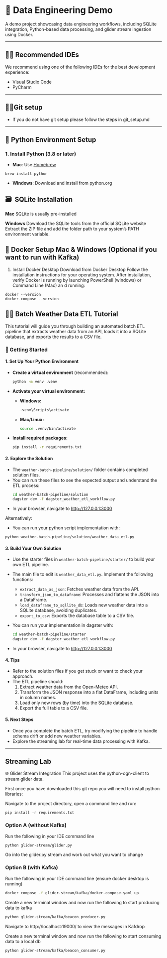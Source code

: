 # 🚀 Data Engineering Demo

A demo project showcasing data engineering workflows, including SQLite integration, Python-based data processing, and glider stream ingestion using Docker.

---

## 🧑‍💻 Recommended IDEs

We recommend using one of the following IDEs for the best development experience:

- Visual Studio Code
- PyCharm

---

## 🧑‍💻Git setup
- If you do not have git setup please follow the steps in git_setup.md
---

## 🐍 Python Environment Setup

### 1. Install Python (3.8 or later)

- **Mac**: Use [Homebrew](https://brew.sh/)
```
brew install python
  ```

- **Windows**: Download and install from python.org


## 🗃  ️ SQLite Installation
**Mac**
SQLite is usually pre-installed


**Windows**
Download the SQLite tools from the official SQLite website
Extract the ZIP file and add the folder path to your system’s PATH environment variable.


## 🐳 Docker Setup Mac & Windows (Optional if you want to run with Kafka)
1. Install Docker Desktop
Download from Docker Desktop
Follow the installation instructions for your operating system.
After installation, verify Docker is running by launching PowerShell (windows) or Command Line (Mac) an d running:
```commandline
docker --version
docker-compose --version

```



## 🧑‍💻 Batch Weather Data ETL Tutorial

This tutorial will guide you through building an automated batch ETL pipeline that extracts weather data from an API, loads it into a SQLite database, and exports the results to a CSV file.

### 🏁 Getting Started

#### 1. Set Up Your Python Environment

- **Create a virtual environment** (recommended):
  ```bash
  python -m venv .venv
  ```
- **Activate your virtual environment:**
  - **Windows:**
    ```bash
    .venv\Scripts\activate
    ```
  - **Mac/Linux:**
    ```bash
    source .venv/bin/activate
    ```

- **Install required packages:**
  ```bash
  pip install -r requirements.txt
   ```

#### 2. Explore the Solution

- The `weather-batch-pipeline/solution/` folder contains completed solution files.
- You can run these files to see the expected output and understand the ETL process:
  ```bash
  cd weather-batch-pipeline/solution
  dagster dev -f dagster_weather_etl_workflow.py
 - In your browser, navigate to http://127.0.0.1:3000
 
Alternatively:
 - You can run your python script implementation with:
  ```bash
  python weather-batch-pipeline/solution/weather_data_etl.py
  ```

#### 3. Build Your Own Solution

- Use the starter files in `weather-batch-pipeline/starter/` to build your own ETL pipeline.
- The main file to edit is `weather_data_etl.py`. Implement the following functions:
  - `extract_data_as_json`: Fetches weather data from the API.
  - `transform_json_to_dataframe`: Processes and flattens the JSON into a DataFrame.
  - `load_dataframe_to_sqllite_db`: Loads new weather data into a SQLite database, avoiding duplicates.
  - `export_to_csv`: Exports the database table to a CSV file.

- You can run your implementation in dagster with:
  ```bash
  cd weather-batch-pipeline/starter
  dagster dev -f dagster_weather_etl_workflow.py
  ```
- In your browser, navigate to http://127.0.0.1:3000



#### 4. Tips

- Refer to the solution files if you get stuck or want to check your approach.
- The ETL pipeline should:
  1. Extract weather data from the Open-Meteo API.
  2. Transform the JSON response into a flat DataFrame, including units in column names.
  3. Load only new rows (by time) into the SQLite database.
  4. Export the full table to a CSV file.

#### 5. Next Steps

- Once you complete the batch ETL, try modifying the pipeline to handle schema drift or add new weather variables.
- Explore the streaming lab for real-time data processing with Kafka.

---




## Streaming Lab
🌐 Glider Stream Integration
This project uses the python-ogn-client to stream glider data.

First once you have downloaded this git repo you will need to install python libraries:

Navigate to the project directory, open a command line and run:
```commandline
pip install -r requirements.txt
```

### Option A (without Kafka)
Run the following in your IDE command line
```bash
python glider-stream/glider.py
```
Go into the glider.py stream and work out what you want to change


### Option B (with Kafka)
Run the following in your IDE command line (ensure docker desktop is running)
```bash
docker compose -f glider-stream/kafka/docker-compose.yaml up
```
Create a new terminal window and now run the following to start producing data to kafka
```bash
python glider-stream/kafka/beacon_producer.py
```
Navigate to http://localhost:19000/ to view the messages in Kafdrop


Create a new terminal window and now run the following to start consuming data to a local db
```bash
python glider-stream/kafka/beacon_consumer.py
```